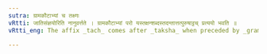 ```yaml
---
sutra: ग्रामकौटाभ्यां च तक्ष्णः
vRtti: जातिसंज्ञयोरिति नानुवर्त्तते । ग्रामकौटाभ्यां परो यस्तक्षन्शब्दस्तदन्तात्तत्पुरुषाट्टच् प्रत्ययो भवति ॥
vRtti_eng: The affix _tach_ comes after _taksha_ when preceded by _gram_ and _kauta_, in a _Tatpurusha_ compound.

---
```

